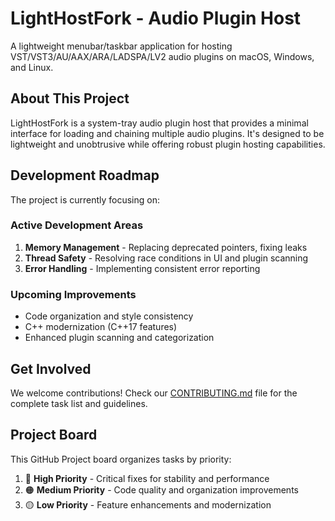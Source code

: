# LightHostFork - Audio Plugin Host

A lightweight menubar/taskbar application for hosting VST/VST3/AU/AAX/ARA/LADSPA/LV2 audio plugins on macOS, Windows, and Linux.

## About This Project

LightHostFork is a system-tray audio plugin host that provides a minimal interface for loading and chaining multiple audio plugins. It's designed to be lightweight and unobtrusive while offering robust plugin hosting capabilities.

## Development Roadmap

The project is currently focusing on:

### Active Development Areas
1. **Memory Management** - Replacing deprecated pointers, fixing leaks
2. **Thread Safety** - Resolving race conditions in UI and plugin scanning
3. **Error Handling** - Implementing consistent error reporting

### Upcoming Improvements
- Code organization and style consistency
- C++ modernization (C++17 features)
- Enhanced plugin scanning and categorization

## Get Involved

We welcome contributions! Check our [CONTRIBUTING.md](CONTRIBUTING.md) file for the complete task list and guidelines.

## Project Board

This GitHub Project board organizes tasks by priority:

1. 🔴 **High Priority** - Critical fixes for stability and performance
2. 🟠 **Medium Priority** - Code quality and organization improvements
3. 🟡 **Low Priority** - Feature enhancements and modernization

